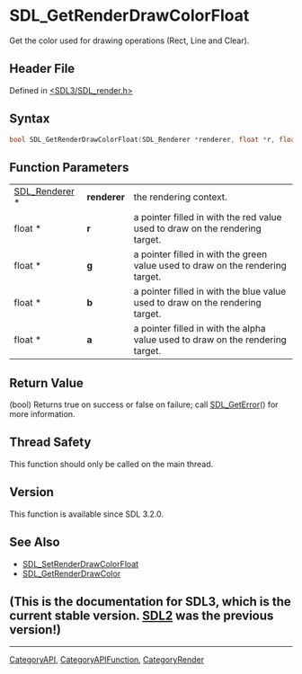 # SDL_GetRenderDrawColorFloat

Get the color used for drawing operations (Rect, Line and Clear).

## Header File

Defined in [<SDL3/SDL_render.h>](https://github.com/libsdl-org/SDL/blob/main/include/SDL3/SDL_render.h)

## Syntax

```c
bool SDL_GetRenderDrawColorFloat(SDL_Renderer *renderer, float *r, float *g, float *b, float *a);
```

## Function Parameters

|                                |              |                                                                                |
| ------------------------------ | ------------ | ------------------------------------------------------------------------------ |
| [SDL_Renderer](SDL_Renderer) * | **renderer** | the rendering context.                                                         |
| float *                        | **r**        | a pointer filled in with the red value used to draw on the rendering target.   |
| float *                        | **g**        | a pointer filled in with the green value used to draw on the rendering target. |
| float *                        | **b**        | a pointer filled in with the blue value used to draw on the rendering target.  |
| float *                        | **a**        | a pointer filled in with the alpha value used to draw on the rendering target. |

## Return Value

(bool) Returns true on success or false on failure; call
[SDL_GetError](SDL_GetError)() for more information.

## Thread Safety

This function should only be called on the main thread.

## Version

This function is available since SDL 3.2.0.

## See Also

- [SDL_SetRenderDrawColorFloat](SDL_SetRenderDrawColorFloat)
- [SDL_GetRenderDrawColor](SDL_GetRenderDrawColor)


## (This is the documentation for SDL3, which is the current stable version. [SDL2](https://wiki.libsdl.org/SDL2/) was the previous version!)



----
[CategoryAPI](CategoryAPI), [CategoryAPIFunction](CategoryAPIFunction), [CategoryRender](CategoryRender)


